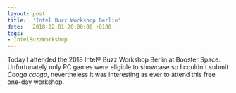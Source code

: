 ```yaml
---
layout: post
title:  'Intel Buzz Workshop Berlin'
date:   2018-02-01 20:00:00 +0100
tags:
- IntelBuzzWorkshop
---
```


Today I attended the 2018 Intel® Buzz Workshop Berlin at Booster Space. Unfortunately only PC games were eligible to showcase so I couldn't submit *Caoga caoga*, nevertheless it was interesting as ever to attend this free one-day workshop.

